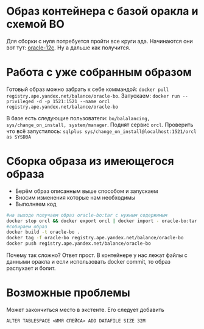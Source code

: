 # Образ контейнера с базой оракла и схемой BO
Для сборки с нуля потребуется пройти все круги ада. 
Начинаются они вот тут: [oracle-12c](https://github.com/wscherphof/oracle-12c). Ну а дальше как получится. 

# Работа с уже собранным образом
Готовый образ можно забрать к себе коммандой: `docker pull registry.ape.yandex.net/balance/oracle-bo`. 
Запускаем: `docker run --privileged -d -p 1521:1521 --name orcl registry.ape.yandex.net/balance/oracle-bo`

В базе есть следующие пользователи: `bo/balalancing, sys/change_on_install, system/manager`. Поднят сервис `orcl`. 
Проверить что всё запустилось: `sqlplus sys/change_on_install@localhost:1521/orcl as SYSDBA`

# Сборка образа из имеющегося образа
* Берём образ описанным выше способом и запускаем
* Вносим изменения которые нам необходимы
* Выполняем код
```bash
#на выходе получаем образ oracle-bo:tar с нужным содержимым
docker stop orcl && docker export orcl | docker import - oracle-bo:tar
#собираем образ
docker build -t oracle-bo .
docker tag -f oracle-bo registry.ape.yandex.net/balance/oracle-bo
docker push registry.ape.yandex.net/balance/oracle-bo
```

Почему так сложно? Ответ прост. В контейнере у нас лежат файлы с данными оракла и если использовать docker commit, то образ распухает и болит. 

# Возможные проблемы
Может закончиться место в экстенте. Его следует добавить

```ALTER TABLESPACE <ИМЯ СПЕЙСА> ADD DATAFILE SIZE 32M```
